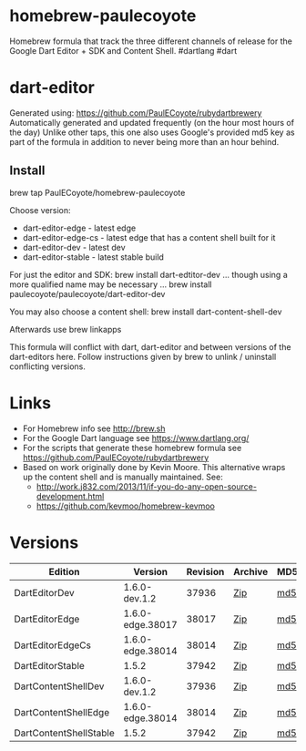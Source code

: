 homebrew-paulecoyote
====================

Homebrew formula that track the three different channels of release for the Google Dart Editor + SDK and Content Shell.  #dartlang #dart

dart-editor
===========

Generated using: https://github.com/PaulECoyote/rubydartbrewery
Automatically generated and updated frequently (on the hour most hours of the day)
Unlike other taps, this one also uses Google's provided md5 key as part of the formula in addition to never being more than an hour behind.

Install
-------
brew tap PaulECoyote/homebrew-paulecoyote

Choose version:
* dart-editor-edge - latest edge
* dart-editor-edge-cs - latest edge that has a content shell built for it
* dart-editor-dev - latest dev
* dart-editor-stable - latest stable build

For just the editor and SDK:
brew install dart-edtitor-dev
... though using a more qualified name may be necessary ...
brew install paulecoyote/paulecoyote/dart-editor-dev

You may also choose a content shell:
brew install dart-content-shell-dev

Afterwards use 
brew linkapps

This formula will conflict with dart, dart-editor and between versions of the dart-editors here.  Follow instructions given by brew to unlink / uninstall conflicting versions.

Links
=====
* For Homebrew info see http://brew.sh
* For the Google Dart language see https://www.dartlang.org/
* For the scripts that generate these homebrew formula see https://github.com/PaulECoyote/rubydartbrewery
* Based on work originally done by Kevin Moore. This alternative wraps up the content shell and is manually maintained.  See: 
    * http://work.j832.com/2013/11/if-you-do-any-open-source-development.html
    * https://github.com/kevmoo/homebrew-kevmoo

Versions
========
| Edition | Version | Revision | Archive | MD5 | Notes |
| ------- | ------- | -------- | ------- | --- | ----- |
| DartEditorDev | 1.6.0-dev.1.2 | 37936 | [Zip](http://storage.googleapis.com/dart-archive/channels/dev/release/37936/editor/darteditor-macos-x64.zip) | [md5](http://storage.googleapis.com/dart-archive/channels/dev/release/37936/editor/darteditor-macos-x64.zip.md5sum) | [Changes](http://storage.googleapis.com/dart-archive/channels/dev/release/latest/changelog.html) |
| DartEditorEdge | 1.6.0-edge.38017 | 38017 | [Zip](http://storage.googleapis.com/dart-archive/channels/be/raw/38017/editor/darteditor-macos-x64.zip) | [md5](http://storage.googleapis.com/dart-archive/channels/be/raw/38017/editor/darteditor-macos-x64.zip.md5sum) | - |
| DartEditorEdgeCs | 1.6.0-edge.38014 | 38014 | [Zip](http://storage.googleapis.com/dart-archive/channels/be/raw/38014/editor/darteditor-macos-x64.zip) | [md5](http://storage.googleapis.com/dart-archive/channels/be/raw/38014/editor/darteditor-macos-x64.zip.md5sum) | - |
| DartEditorStable | 1.5.2 | 37942 | [Zip](http://storage.googleapis.com/dart-archive/channels/stable/release/37942/editor/darteditor-macos-x64.zip) | [md5](http://storage.googleapis.com/dart-archive/channels/stable/release/37942/editor/darteditor-macos-x64.zip.md5sum) | [Changes](http://storage.googleapis.com/dart-archive/channels/stable/release/latest/changelog.html) |
| DartContentShellDev | 1.6.0-dev.1.2 | 37936 | [Zip](http://storage.googleapis.com/dart-archive/channels/dev/release/37936/dartium/content_shell-macos-ia32-release.zip) | [md5](http://storage.googleapis.com/dart-archive/channels/dev/release/37936/dartium/content_shell-macos-ia32-release.zip.md5sum) | - |
| DartContentShellEdge | 1.6.0-edge.38014 | 38014 | [Zip](http://storage.googleapis.com/dart-archive/channels/be/raw/38014/dartium/content_shell-macos-ia32-release.zip) | [md5](http://storage.googleapis.com/dart-archive/channels/be/raw/38014/dartium/content_shell-macos-ia32-release.zip.md5sum) | - |
| DartContentShellStable | 1.5.2 | 37942 | [Zip](http://storage.googleapis.com/dart-archive/channels/stable/release/37942/dartium/content_shell-macos-ia32-release.zip) | [md5](http://storage.googleapis.com/dart-archive/channels/stable/release/37942/dartium/content_shell-macos-ia32-release.zip.md5sum) | - |
